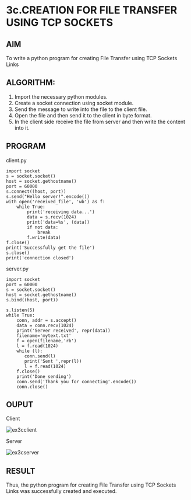 # 3c.CREATION FOR FILE TRANSFER USING TCP SOCKETS

## AIM
To write a python program for creating File Transfer using TCP Sockets Links

## ALGORITHM:
1. Import the necessary python modules.
2. Create a socket connection using socket module.
3. Send the message to write into the file to the client file.
4. Open the file and then send it to the client in byte format.
5. In the client side receive the file from server and then write the content into it.

## PROGRAM

client.py

```
import socket 
s = socket.socket() 
host = socket.gethostname() 
port = 60000 
s.connect((host, port)) 
s.send("Hello server!".encode()) 
with open('received_file', 'wb') as f: 
    while True: 
        print('receiving data...') 
        data = s.recv(1024) 
        print('data=%s', (data)) 
        if not data: 
            break 
        f.write(data) 
f.close() 
print('Successfully get the file') 
s.close() 
print('connection closed') 
```

server.py

```
import socket                    
port = 60000                    
s = socket.socket()              
host = socket.gethostname()      
s.bind((host, port))             
  
s.listen(5)                      
while True: 
    conn, addr = s.accept()      
    data = conn.recv(1024) 
    print('Server received', repr(data)) 
    filename='mytext.txt' 
    f = open(filename,'rb') 
    l = f.read(1024) 
    while (l): 
       conn.send(l) 
       print('Sent ',repr(l)) 
       l = f.read(1024) 
    f.close() 
    print('Done sending') 
    conn.send('Thank you for connecting'.encode())
    conn.close()
```

## OUPUT

Client

![ex3cclient](https://github.com/ikeerthivasanswaminathan/3c.FILE_TRANSFER_USING_TCP_SOCKETS/assets/148937372/4400bfb7-f738-43a6-bdff-656e665c4fa4)

Server

![ex3cserver](https://github.com/ikeerthivasanswaminathan/3c.FILE_TRANSFER_USING_TCP_SOCKETS/assets/148937372/ef23891b-5e08-4172-be72-02ef21438f47)

## RESULT
Thus, the python program for creating File Transfer using TCP Sockets Links was successfully created and executed.
